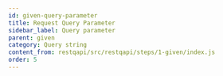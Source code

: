 ```yaml
---
id: given-query-parameter
title: Request Query Parameter
sidebar_label: Query parameter
parent: given
category: Query string
content_from: restqapi/src/restqapi/steps/1-given/index.js
order: 5
---
```


